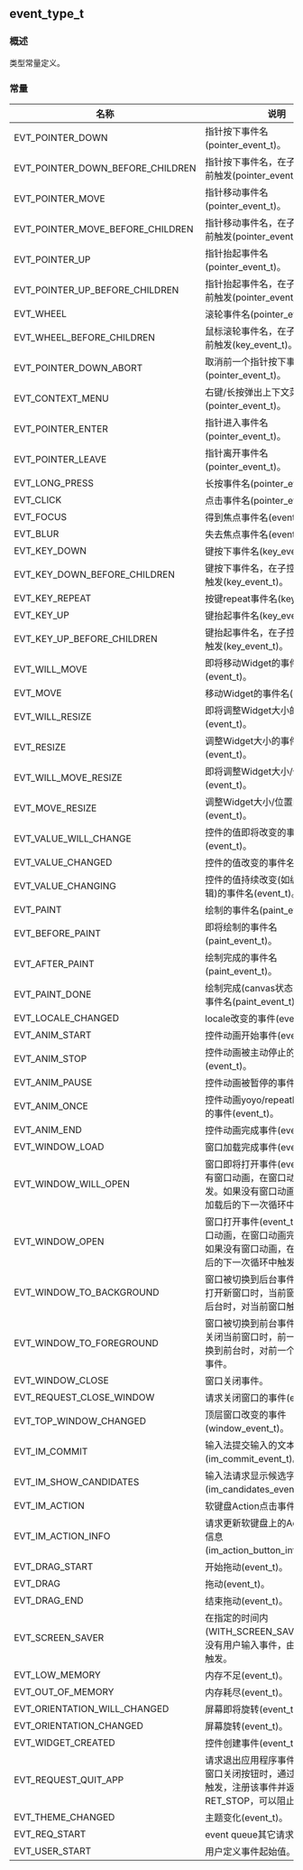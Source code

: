 ## event\_type\_t
### 概述
类型常量定义。
### 常量
<p id="event_type_t_consts">

| 名称 | 说明 | 
| -------- | ------- | 
| EVT\_POINTER\_DOWN | 指针按下事件名(pointer\_event\_t)。 |
| EVT\_POINTER\_DOWN\_BEFORE\_CHILDREN | 指针按下事件名，在子控件处理之前触发(pointer\_event\_t)。 |
| EVT\_POINTER\_MOVE | 指针移动事件名(pointer\_event\_t)。 |
| EVT\_POINTER\_MOVE\_BEFORE\_CHILDREN | 指针移动事件名，在子控件处理之前触发(pointer\_event\_t)。 |
| EVT\_POINTER\_UP | 指针抬起事件名(pointer\_event\_t)。 |
| EVT\_POINTER\_UP\_BEFORE\_CHILDREN | 指针抬起事件名，在子控件处理之前触发(pointer\_event\_t)。 |
| EVT\_WHEEL | 滚轮事件名(pointer\_event\_t)。 |
| EVT\_WHEEL\_BEFORE\_CHILDREN | 鼠标滚轮事件名，在子控件处理之前触发(key\_event\_t)。 |
| EVT\_POINTER\_DOWN\_ABORT | 取消前一个指针按下事件名(pointer\_event\_t)。 |
| EVT\_CONTEXT\_MENU | 右键/长按弹出上下文菜单的事件名(pointer\_event\_t)。 |
| EVT\_POINTER\_ENTER | 指针进入事件名(pointer\_event\_t)。 |
| EVT\_POINTER\_LEAVE | 指针离开事件名(pointer\_event\_t)。 |
| EVT\_LONG\_PRESS | 长按事件名(pointer\_event\_t)。 |
| EVT\_CLICK | 点击事件名(pointer\_event\_t)。 |
| EVT\_FOCUS | 得到焦点事件名(event\_t)。 |
| EVT\_BLUR | 失去焦点事件名(event\_t)。 |
| EVT\_KEY\_DOWN | 键按下事件名(key\_event\_t)。 |
| EVT\_KEY\_DOWN\_BEFORE\_CHILDREN | 键按下事件名，在子控件处理之前触发(key\_event\_t)。 |
| EVT\_KEY\_REPEAT | 按键repeat事件名(key\_event\_t)。 |
| EVT\_KEY\_UP | 键抬起事件名(key\_event\_t)。 |
| EVT\_KEY\_UP\_BEFORE\_CHILDREN | 键抬起事件名，在子控件处理之前触发(key\_event\_t)。 |
| EVT\_WILL\_MOVE | 即将移动Widget的事件名(event\_t)。 |
| EVT\_MOVE | 移动Widget的事件名(event\_t)。 |
| EVT\_WILL\_RESIZE | 即将调整Widget大小的事件名(event\_t)。 |
| EVT\_RESIZE | 调整Widget大小的事件名(event\_t)。 |
| EVT\_WILL\_MOVE\_RESIZE | 即将调整Widget大小/位置的事件名(event\_t)。 |
| EVT\_MOVE\_RESIZE | 调整Widget大小/位置的事件名(event\_t)。 |
| EVT\_VALUE\_WILL\_CHANGE | 控件的值即将改变的事件名(event\_t)。 |
| EVT\_VALUE\_CHANGED | 控件的值改变的事件名(event\_t)。 |
| EVT\_VALUE\_CHANGING | 控件的值持续改变(如编辑器正在编辑)的事件名(event\_t)。 |
| EVT\_PAINT | 绘制的事件名(paint\_event\_t)。 |
| EVT\_BEFORE\_PAINT | 即将绘制的事件名(paint\_event\_t)。 |
| EVT\_AFTER\_PAINT | 绘制完成的事件名(paint\_event\_t)。 |
| EVT\_PAINT\_DONE | 绘制完成(canvas状态已经恢复)的事件名(paint\_event\_t)。 |
| EVT\_LOCALE\_CHANGED | locale改变的事件(event\_t)。 |
| EVT\_ANIM\_START | 控件动画开始事件(event\_t)。 |
| EVT\_ANIM\_STOP | 控件动画被主动停止的事件(event\_t)。 |
| EVT\_ANIM\_PAUSE | 控件动画被暂停的事件(event\_t)。 |
| EVT\_ANIM\_ONCE | 控件动画yoyo/repeat时，完成一次的事件(event\_t)。 |
| EVT\_ANIM\_END | 控件动画完成事件(event\_t)。 |
| EVT\_WINDOW\_LOAD | 窗口加载完成事件(event\_t)。 |
| EVT\_WINDOW\_WILL\_OPEN | 窗口即将打开事件(event\_t)。如果有窗口动画，在窗口动画开始前触发。如果没有窗口动画，在窗口被加载后的下一次循环中触发。 |
| EVT\_WINDOW\_OPEN | 窗口打开事件(event\_t)。如果有窗口动画，在窗口动画完成时触发。如果没有窗口动画，在窗口被加载后的下一次循环中触发。 |
| EVT\_WINDOW\_TO\_BACKGROUND | 窗口被切换到后台事件(event\_t)。打开新窗口时，当前窗口被切换到后台时，对当前窗口触发本事件。 |
| EVT\_WINDOW\_TO\_FOREGROUND | 窗口被切换到前台事件(event\_t)。关闭当前窗口时，前一个窗口被切换到前台时，对前一个窗口触发本事件。 |
| EVT\_WINDOW\_CLOSE | 窗口关闭事件。 |
| EVT\_REQUEST\_CLOSE\_WINDOW | 请求关闭窗口的事件(event\_t)。 |
| EVT\_TOP\_WINDOW\_CHANGED | 顶层窗口改变的事件(window\_event\_t)。 |
| EVT\_IM\_COMMIT | 输入法提交输入的文本事件(im\_commit\_event\_t)。 |
| EVT\_IM\_SHOW\_CANDIDATES | 输入法请求显示候选字事件(im\_candidates\_event\_t)。 |
| EVT\_IM\_ACTION | 软键盘Action点击事件(event\_t)。 |
| EVT\_IM\_ACTION\_INFO | 请求更新软键盘上的Action按钮的信息(im\_action\_button\_info\_event\_t)。 |
| EVT\_DRAG\_START | 开始拖动(event\_t)。 |
| EVT\_DRAG | 拖动(event\_t)。 |
| EVT\_DRAG\_END | 结束拖动(event\_t)。 |
| EVT\_SCREEN\_SAVER | 在指定的时间内(WITH\_SCREEN\_SAVER\_TIME)，没有用户输入事件，由窗口管理器触发。 |
| EVT\_LOW\_MEMORY | 内存不足(event\_t)。 |
| EVT\_OUT\_OF\_MEMORY | 内存耗尽(event\_t)。 |
| EVT\_ORIENTATION\_WILL\_CHANGED | 屏幕即将旋转(event\_t)。 |
| EVT\_ORIENTATION\_CHANGED | 屏幕旋转(event\_t)。 |
| EVT\_WIDGET\_CREATED | 控件创建事件(event\_t)。 |
| EVT\_REQUEST\_QUIT\_APP | 请求退出应用程序事件。点击原生窗口关闭按钮时，通过窗口管理器触发，注册该事件并返回RET\_STOP，可以阻止窗口关闭。 |
| EVT\_THEME\_CHANGED | 主题变化(event\_t)。 |
| EVT\_REQ\_START | event queue其它请求编号起始值。 |
| EVT\_USER\_START | 用户定义事件起始值。 |

